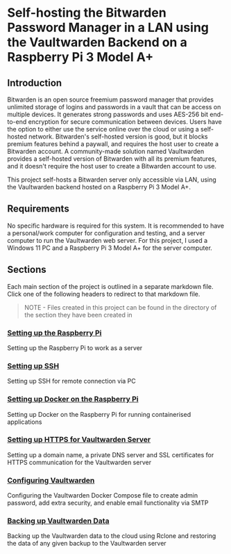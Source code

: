 # Self-hosting the Bitwarden Password Manager in a LAN using the Vaultwarden Backend on a Raspberry Pi 3 Model A+

## Introduction

Bitwarden is an open source freemium password manager that provides unlimited storage of logins and passwords in a vault that can be access on multiple devices. It generates strong passwords and uses AES-256 bit end-to-end encryption for secure communication between devices. Users have the option to either use the service online over the cloud or using a self-hosted network. Bitwarden's self-hosted version is good, but it blocks premium features behind a paywall, and requires the host user to create a Bitwarden account. A community-made solution named Vaultwarden provides a self-hosted version of Bitwarden with all its premium features, and it doesn't require the host user to create a Bitwarden account to use.

This project self-hosts a Bitwarden server only accessible via LAN, using the Vaultwarden backend hosted on a Raspberry Pi 3 Model A+.

## Requirements

No specific hardware is required for this system. It is recommended to have a personal/work computer for configuration and testing, and a server computer to run the Vaultwarden web server. For this project, I used a Windows 11 PC and a Raspberry Pi 3 Model A+ for the server computer.

## Sections

Each main section of the project is outlined in a separate markdown file. Click one of the following headers to redirect to that markdown file.

> NOTE - Files created in this project can be found in the directory of the section they have been created in

### [Setting up the Raspberry Pi](./contents/raspberry_pi_setup/)

Setting up the Raspberry Pi to work as a server

### [Setting up SSH](./contents/ssh_setup/)

Setting up SSH for remote connection via PC

### [Setting up Docker on the Raspberry Pi](./contents/docker_setup/)

Setting up Docker on the Raspberry Pi for running containerised applications

### [Setting up HTTPS for Vaultwarden Server](./contents/https_setup/)

Setting up a domain name, a private DNS server and SSL certificates for HTTPS communication for the Vaultwarden server

### [Configuring Vaultwarden](./contents/vaultwarden_config/)

Configuring the Vaultwarden Docker Compose file to create admin password, add extra security, and enable email functionality via SMTP

### [Backing up Vaultwarden Data](./contents/backup_vaultwarden_data/)

Backing up the Vaultwarden data to the cloud using Rclone and restoring the data of any given backup to the Vaultwarden server